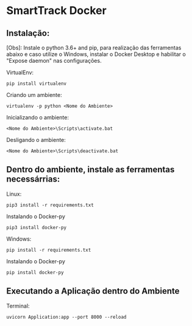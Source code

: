 # SmartTrack Docker

## Instalação:

[Obs]: Instale o python 3.6+ and pip, para realização das ferramentas abaixo e caso utilize o Windows, instalar o Docker Desktop e habilitar o "Expose daemon" nas configurações.

VirtualEnv:
```
pip install virtualenv
```

Criando um ambiente:
```
virtualenv -p python <Nome do Ambiente>
```

Inicializando o ambiente:
```
<Nome do Ambiente>\Scripts\activate.bat
```

Desligando o ambiente:
```
<Nome do Ambiente>\Scripts\deactivate.bat
```

## Dentro do ambiente, instale as ferramentas necessárrias:

Linux:
```
pip3 install -r requirements.txt
```

Instalando o Docker-py
```
pip3 install docker-py
```

Windows:
```
pip install -r requirements.txt
```

Instalando o Docker-py
```
pip install docker-py
```

## Executando a Aplicação dentro do Ambiente

Terminal:
```
uvicorn Application:app --port 8000 --reload
```